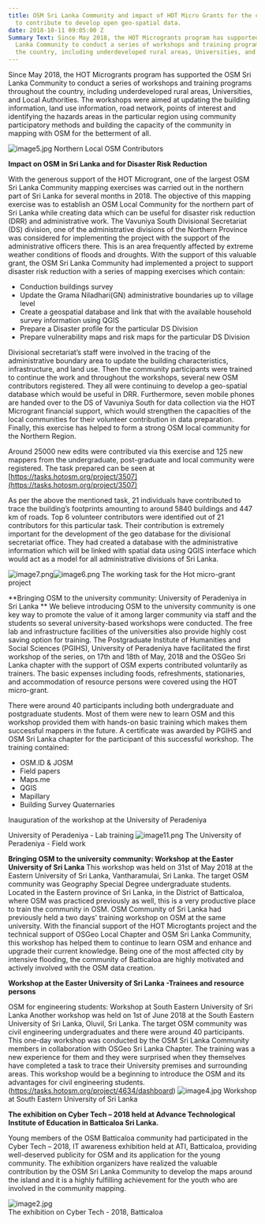 ```yaml
---
title: OSM Sri Lanka Community and impact of HOT Micro Grants for the continuation
  to contribute to develop open geo-spatial data.
date: 2018-10-11 09:05:00 Z
Summary Text: Since May 2018, the HOT Microgrants program has supported the OSM Sri
  Lanka Community to conduct a series of workshops and training programs throughout
  the country, including underdeveloped rural areas, Universities, and Local Authorities.
---
```


Since May 2018, the HOT Microgrants program has supported the OSM Sri Lanka Community to conduct a series of workshops and training programs throughout the country, including underdeveloped rural areas, Universities, and Local Authorities. The workshops were aimed at updating the building information, land use information, road network, points of interest and identifying the hazards areas in the particular region using community participatory methods and building the capacity of the community in mapping with OSM for the betterment of all.

![image5.jpg](/uploads/image5.jpg)
Northern Local OSM Contributors

**Impact on OSM in Sri Lanka and for Disaster Risk Reduction** 

With the generous support of the HOT Microgrant, one of the largest OSM Sri Lanka Community mapping exercises was carried out in the northern part of Sri Lanka for several months in 2018. The objective of this mapping exercise was to establish an OSM Local Community for the northern part of Sri Lanka while creating data which can be useful for disaster risk reduction (DRR) and administrative work. The Vavuniya South Divisional Secretariat (DS) division, one of the administrative divisions of the Northern Province was considered for implementing the project with the support of the administrative officers there. This is an area frequently affected by extreme weather conditions of floods and droughts.
With the support of this valuable grant, the OSM Sri Lanka Community had implemented a project to support disaster risk reduction with a series of mapping exercises which contain: 
* Conduction buildings survey
* Update the Grama Niladhari(GN) administrative boundaries up to village level
* Create a geospatial database and link that with the available household survey information using QGIS
* Prepare a Disaster profile for the particular DS Division
* Prepare vulnerability maps and risk maps for the particular DS Division

Divisional secretariat’s staff were involved in the tracing of the administrative boundary area to update the building characteristics, infrastructure, and land use. Then the community participants were trained to continue the work and throughout the workshops, several new OSM contributors registered. They all were continuing to develop a geo-spatial database which would be useful in DRR. Furthermore, seven mobile phones are handed over to the DS of Vavuniya South for data collection via the HOT Microgrant financial support, which would strengthen the capacities of the local communities for their volunteer contribution in data preparation. Finally, this exercise has helped to form a strong OSM local community for the Northern Region.

Around 25000 new edits were contributed via this exercise and 125 new mappers from the undergraduate, post-graduate and local community were registered. The task prepared can be seen at [https://tasks.hotosm.org/project/3507](https://tasks.hotosm.org/project/3507)

As per the above the mentioned task, 21 individuals have contributed to trace the building’s footprints amounting to around 5840 buildings and 447 km of roads. Top 6 volunteer contributors were identified out of 21 contributors for this particular task. Their contribution is extremely important for the development of the geo database for the divisional secretariat office. They had created a database with the administrative information which will be linked with spatial data using QGIS interface which would act as a model for all administrative divisions of Sri Lanka.  

![image7.png](/uploads/image7.png)![image6.png](/uploads/image6.png)
The working task for the Hot micro-grant project 



**Bringing OSM to the university community:  University of Peradeniya in Sri Lanka **
We believe introducing OSM to the university community is one key way to promote the value of it among larger community via staff and the students so several university-based workshops were conducted. The free lab and infrastructure facilities of the universities also provide highly cost saving option for training.  The Postgraduate Institute of Humanities and Social Sciences (PGIHS), University of Peradeniya have facilitated the first workshop of the series, on 17th and 18th of May, 2018 and the OSGeo Sri Lanka chapter with the support of OSM experts contributed voluntarily as trainers. The basic expenses including foods, refreshments, stationaries, and accommodation of resource persons were covered using the HOT micro-grant. 

There were around 40 participants including both undergraduate and postgraduate students. Most of them were new to learn OSM and this workshop provided them with hands-on basic training which makes them successful mappers in the future. A certificate was awarded by PGIHS and OSM Sri Lanka chapter for the participant of this successful workshop. The training contained:
* OSM.ID & JOSM
* Field papers 
* Maps.me 
* QGIS
* Mapillary
* Building Survey Quaternaries

Inauguration of the workshop at the University of Peradeniya

University of Peradeniya - Lab training
![image11.png](/uploads/image11.png)
The University of Peradeniya - Field work


**Bringing OSM to the university community:  Workshop at the Easter University of Sri Lanka**
This workshop was held on 31st of May 2018 at the Eastern University of Sri Lanka, Vantharamulai, Sri Lanka. The target OSM community was Geography Special Degree undergraduate students. Located in the Eastern province of Sri Lanka, in the District of Batticaloa, where OSM was practiced previously as well, this is a very productive place to train the community in OSM.  OSM Community of Sri Lanka had previously held a two days' training workshop on OSM at the same university. With the financial support of the HOT Microgtants project and the technical support of OSGeo Local Chapter and OSM Sri Lanka Community, this workshop has helped them to continue to learn OSM and enhance and upgrade their current knowledge.  Being one of the most affected city by intensive flooding, the community of Batticaloa are highly motivated and actively involved with the OSM data creation.


**Workshop at the Easter University of Sri Lanka -Trainees and resource persons**

OSM for engineering students:  Workshop at South Eastern University of Sri Lanka
Another workshop was held on 1st of June 2018 at the South Eastern University of Sri Lanka, Oluvil, Sri Lanka. The target OSM community was civil engineering undergraduates and there were around 40 participants. This one-day workshop was conducted by the OSM Sri Lanka Community members in collaboration with OSGeo Sri Lanka Chapter. The training was a new experience for them and they were surprised when they themselves have completed a task to trace their University premises and surrounding areas.  This workshop would be a beginning to introduce the OSM and its advantages for civil engineering students.  
(https://tasks.hotosm.org/project/4634/dashboard)
![image4.jpg](/uploads/image4.jpg)
Workshop at South Eastern University of Sri Lanka

**The exhibition on Cyber Tech – 2018 held at Advance Technological Institute of Education in Batticaloa Sri Lanka.** 

Young members of the OSM Batticaloa community had participated in the Cyber Tech – 2018, IT awareness exhibition held at ATI, Batticaloa, providing well-deserved publicity for OSM and its application for the young community.  The exhibition organizers have realized the valuable contribution by the OSM Sri Lanka Community to develop the maps around the island and it is a highly fulfilling achievement for the youth who are involved in the community mapping.

![image2.jpg](/uploads/image2.jpg)  
The exhibition on Cyber Tech - 2018, Batticaloa 
